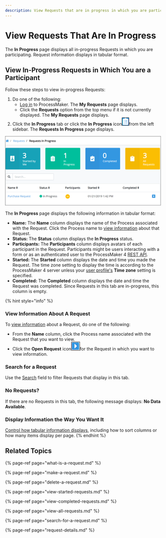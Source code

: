 ```yaml
---
description: View Requests that are in progress in which you are participating.
---
```


# View Requests That Are In Progress

The **In Progress** page displays all in-progress Requests in which you are participating. Request information displays in tabular format.

## View In-Progress Requests in Which You are a Participant

Follow these steps to view in-progress Requests:

1. Do one of the following:
   * [Log in](../log-in.md#log-in) to ProcessMaker. The **My Requests** page displays.
   * Click the **Requests** option from the top menu if it is not currently displayed. The **My Requests** page displays.
2. Click the **In Progress** tab or click the **In Progress** icon![](../../.gitbook/assets/in-progress-icon-request.png)from the left sidebar. The **Requests In Progress** page displays.

![&quot;In Progress&quot; page displays in-progress Requests in which you participated](../../.gitbook/assets/in-progress-request.png)

The **In Progress** page displays the following information in tabular format:

* **Name:** The **Name** column displays the name of the Process associated with the Request. Click the Process name to [view information](request-details.md#information-for-in-progress-requests) about that Request.
* **Status:** The **Status** column displays the **In Progress** status.
* **Participants:** The **Participants** column displays avatars of each participant in the Request. Participants might be users interacting with a form or as an authenticated user to the ProcessMaker 4 [REST API](https://develop.bpm4.qa.processmaker.net/api/documentation).
* **Started:** The **Started** column displays the date and time you made the Request. The time zone setting to display the time is according to the ProcessMaker 4 server unless your [user profile's](../profile-settings.md#change-your-profile-settings) **Time zone** setting is specified.
* **Completed:** The **Completed** column displays the date and time the Request was completed. Since Requests in this tab are in-progress, this column is empty.

{% hint style="info" %}
### View Information About A Request

To [view information](request-details.md) about a Request, do one of the following:

* From the **Name** column, click the Process name associated with the Request that you want to view.
* Click the **Open Request** icon![](../../.gitbook/assets/open-request-icon-requests.png)for the Request in which you want to view information.

### Search for a Request

Use the [Search](search-for-a-request.md) field to filter Requests that display in this tab.

### No Requests?

If there are no Requests in this tab, the following message displays: **No Data Available**.

### Display Information the Way You Want It

[Control how tabular information displays](../control-how-requests-display-in-a-tab.md), including how to sort columns or how many items display per page.
{% endhint %}

## Related Topics

{% page-ref page="what-is-a-request.md" %}

{% page-ref page="make-a-request.md" %}

{% page-ref page="delete-a-request.md" %}

{% page-ref page="view-started-requests.md" %}

{% page-ref page="view-completed-requests.md" %}

{% page-ref page="view-all-requests.md" %}

{% page-ref page="search-for-a-request.md" %}

{% page-ref page="request-details.md" %}

